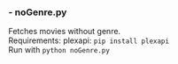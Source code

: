 ### - noGenre.py
Fetches movies without genre.</br>
Requirements: plexapi: `pip install plexapi`</br>
Run with `python noGenre.py`
